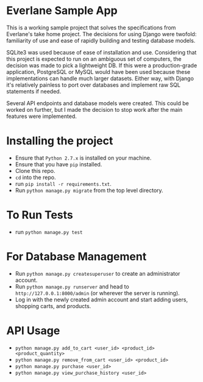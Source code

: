 # Everlane Sample App
This is a working sample project that solves the specifications from Everlane's take home project.
The decisions for using Django were twofold: familiarity of use and ease of rapidly building and testing database models.

SQLite3 was used because of ease of installation and use. Considering that this project is expected to run on
an ambiguous set of computers, the decision was made to pick a lightweight DB. If this were a production-grade
application, PostgreSQL or MySQL would have been used because these implementations can handle much larger datasets.
Either way, with Django it's relatively painless to port over databases and implement raw SQL statements if needed.

Several API endpoints and database models were created. This could be worked on further, but I made the decision
to stop work after the main features were implemented.

# Installing the project
- Ensure that `Python 2.7.x` is installed on your machine.
- Ensure that you have `pip` installed.
- Clone this repo.
- `cd` into the repo.
- run `pip install -r requirements.txt`.
- Run `python manage.py migrate` from the top level directory.

# To Run Tests
- run `python manage.py test`

# For Database Management
- Run `python manage.py createsuperuser` to create an administrator account.
- Run `python manage.py runserver` and head to `http://127.0.0.1:8000/admin` (or wherever the server is running).
- Log in with the newly created admin account and start adding users, shopping carts, and products.

# API Usage
- `python manage.py add_to_cart <user_id> <product_id> <product_quantity>`
- `python manage.py remove_from_cart <user_id> <product_id>`
- `python manage.py purchase <user_id>`
- `python manage.py view_purchase_history <user_id>`
